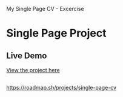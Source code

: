 My Single Page CV - Excercise
# Single Page Project

## Live Demo
[View the project here](https://indrasetiawn.github.io/singlePage/)

##
https://roadmap.sh/projects/single-page-cv

